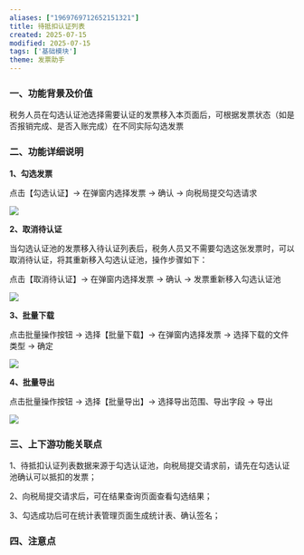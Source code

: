 ```yaml
---
aliases: ["1969769712652151321"]
title: 待抵扣认证列表
created: 2025-07-15
modified: 2025-07-15
tags: ['基础模块']
theme: 发票助手
---
```


### **一、功能背景及价值**

税务人员在勾选认证池选择需要认证的发票移入本页面后，可根据发票状态（如是否报销完成、是否入账完成）在不同实际勾选发票

### **二、功能详细说明**

**1、勾选发票**

点击【勾选认证】-> 在弹窗内选择发票 -> 确认 -> 向税局提交勾选请求

![](https://myhelpdoc.oss-cn-heyuan.aliyuncs.com/mdimages/04f5bf3ab4427aa1b2b206a85c1f3325.jpg)

**2、取消待认证**

当勾选认证池的发票移入待认证列表后，税务人员又不需要勾选这张发票时，可以取消待认证，将其重新移入勾选认证池，操作步骤如下：

点击【取消待认证】-> 在弹窗内选择发票 -> 确认 -> 发票重新移入勾选认证池

![](https://myhelpdoc.oss-cn-heyuan.aliyuncs.com/mdimages/e5ac82bb3e32c8265135507d53d01567.jpg)

**3、批量下载**

点击批量操作按钮 -> 选择【批量下载】-> 在弹窗内选择发票 -> 选择下载的文件类型 -> 确定

![](https://myhelpdoc.oss-cn-heyuan.aliyuncs.com/mdimages/6a963f68ca50ca3d73a3c5a29aa2875b.jpg)

**4、批量导出**

点击批量操作按钮 -> 选择【批量导出】-> 选择导出范围、导出字段 -> 导出

![](https://myhelpdoc.oss-cn-heyuan.aliyuncs.com/mdimages/ba7980a20da38c5d4100602272396b7c.jpg)

###

### 三、上下游功能关联点

1、待抵扣认证列表数据来源于勾选认证池，向税局提交请求前，请先在勾选认证池确认可以抵扣的发票；

2、向税局提交请求后，可在结果查询页面查看勾选结果；

3、勾选成功后可在统计表管理页面生成统计表、确认签名；

### 四、注意点

